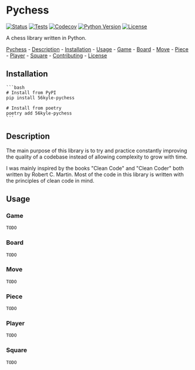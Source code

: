 
# Pychess

[![Status][status badge]][status badge]
[![Tests][github actions badge]][github actions page]
[![Codecov][codecov badge]][codecov page]
[![Python Version][python version badge]][github page]
[![License][license badge]][license]

[code of conduct]: https://github.com/56kyle/pychess/blob/master/CODE_OF_CONDUCT.md
[codecov badge]: https://codecov.io/gh/56kyle/pychess/branch/master/graph/badge.svg?token=0QDENTNTN7
[codecov page]: https://app.codecov.io/gh/56kyle/pychess/branch/master
[contributor covenant badge]: https://img.shields.io/badge/Contributor%20Covenant-2.1-4baaaa.svg
[github actions badge]: https://github.com/56kyle/pychess/workflows/Tests/badge.svg
[github actions page]: https://github.com/56kyle/pychess/actions?workflow=Tests
[github page]: https://github.com/56kyle/pychess
[license badge]: https://img.shields.io/github/license/56kyle/pychess
[license]: https://opensource.org/licenses/MIT
[python version badge]: https://img.shields.io/pypi/pyversions/56kyle-pychess
[status badge]: https://img.shields.io/pypi/status/56kyle-pychess

A chess library written in Python.


[Pychess](#Pychess)
    - [Description](#Description)
    - [Installation](#Installation)
    - [Usage](#Usage)
        - [Game](#Game)
        - [Board](#Board)
        - [Move](#Move)
        - [Piece](#Piece)
        - [Player](#Player)
        - [Square](#Square)
    - [Contributing](#Contributing)
    - [License](#License)


## Installation
    
    ```bash
    # Install from PyPI
    pip install 56kyle-pychess

    # Install from poetry
    poetry add 56kyle-pychess
    ```

## Description
The main purpose of this library is to try and practice constantly improving the quality of a codebase instead of allowing complexity to grow with time.

I was mainly inspired by the books "Clean Code" and "Clean Coder" both written by Robert C. Martin. Most of the code in this library is written with the principles of clean code in mind.

## Usage
### Game
    TODO
### Board
    TODO
### Move
    TODO
### Piece
    TODO
### Player
    TODO
### Square
    TODO
    


    



